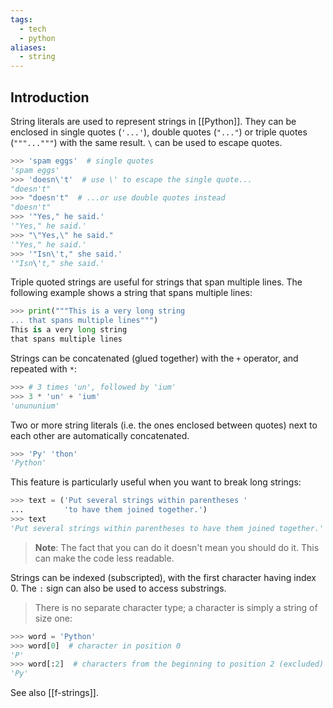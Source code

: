 ```yaml
---
tags:
  - tech
  - python
aliases:
  - string
---
```


## Introduction

String literals are used to represent strings in [[Python]].
They can be enclosed in single quotes (`'...'`), double quotes (`"..."`) or triple quotes (`"""..."""`) with the same result. `\` can be used to escape quotes.

```python
>>> 'spam eggs'  # single quotes
'spam eggs'
>>> 'doesn\'t'  # use \' to escape the single quote...
"doesn't"
>>> "doesn't"  # ...or use double quotes instead
"doesn't"
>>> '"Yes," he said.'
'"Yes," he said.'
>>> "\"Yes,\" he said."
'"Yes," he said.'
>>> '"Isn\'t," she said.'
'"Isn\'t," she said.'
```

Triple quoted strings are useful for strings that span multiple lines.
The following example shows a string that spans multiple lines:

```python
>>> print("""This is a very long string
... that spans multiple lines""")
This is a very long string
that spans multiple lines
```

Strings can be concatenated (glued together) with the `+` operator, and repeated with `*`:

```python
>>> # 3 times 'un', followed by 'ium'
>>> 3 * 'un' + 'ium'
'unununium'
```

Two or more string literals (i.e. the ones enclosed between quotes) next to each other are automatically concatenated.

```python
>>> 'Py' 'thon'
'Python'
```

This feature is particularly useful when you want to break long strings:

```python
>>> text = ('Put several strings within parentheses '
...         'to have them joined together.')
>>> text
'Put several strings within parentheses to have them joined together.'
```

> **Note**: The fact that you can do it doesn't mean you should do it. This can make the code less readable.

Strings can be indexed (subscripted), with the first character having index 0.
The `:` sign can also be used to access substrings.

> There is no separate character type; a character is simply a string of size one:

```python
>>> word = 'Python'
>>> word[0]  # character in position 0
'P'
>>> word[:2]  # characters from the beginning to position 2 (excluded)
'Py'
```

See also [[f-strings]].